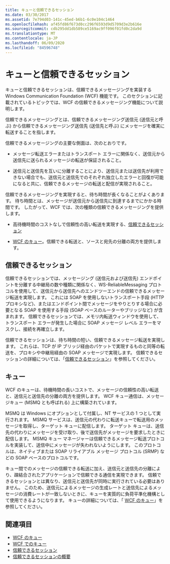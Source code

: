 ```yaml
---
title: キューと信頼できるセッション
ms.date: 03/30/2017
ms.assetid: 7e794d03-141c-45ed-b6b1-6c0e104c1464
ms.openlocfilehash: af45fd86f673d0cc296f6593d9d5709d3e2b616e
ms.sourcegitcommit: cdb295dd1db589ce5169ac9ff096f01fd0c2da9d
ms.translationtype: MT
ms.contentlocale: ja-JP
ms.lasthandoff: 06/09/2020
ms.locfileid: "84596748"
---
```

# <a name="queues-and-reliable-sessions"></a>キューと信頼できるセッション
キューと信頼できるセッションは、信頼できるメッセージングを実装する Windows Communication Foundation (WCF) 機能です。 このセクションに記載されているトピックでは、WCF の信頼できるメッセージング機能について説明します。  
  
 信頼できるメッセージングとは、信頼できるメッセージング送信元 (送信元と呼ぶ) から信頼できるメッセージング送信先 (送信先と呼ぶ) にメッセージを確実に転送することを指します。  
  
 信頼できるメッセージングの主要な側面は、次のとおりです。  
  
- メッセージ転送エラーまたはトランスポート エラーに関係なく、送信元から送信先に送られるメッセージの転送が保証されること。  
  
- 送信元と送信先を互いに分離することにより、送信元または送信先が利用できない場合でも、送信元と送信先でのそれぞれ独立したエラーと回復が可能になると共に、信頼できるメッセージの転送と配信が実現されること。  
  
 信頼できるメッセージングを実現すると、待ち時間が長くなることがよくあります。 待ち時間とは、メッセージが送信元から送信先に到達するまでにかかる時間です。 したがって、WCF では、次の種類の信頼できるメッセージングを提供します。  
  
- 高待機時間のコストなしで信頼性の高い転送を実現する、[信頼できるセッション](reliable-sessions.md)  
  
- [WCF のキュー](queues-in-wcf.md)。信頼できる転送と、ソースと宛先の分離の両方を提供します。  
  
## <a name="reliable-sessions"></a>信頼できるセッション  
 信頼できるセッションでは、メッセージング (送信元および送信先) エンドポイントを分離する中継局の数や種類に関係なく、WS-ReliableMessaging プロトコルを使用して、送信元から送信先へのエンドツーエンドの信頼できるメッセージ転送を実現します。 これには SOAP を使用しないトランスポート手段 (HTTP プロキシなど)、またはエンドポイント間でメッセージをやりとりする場合に必要となる SOAP を使用する手段 (SOAP ベースのルーターやブリッジなど) が含まれます。 信頼できるセッションでは、メモリ内転送ウィンドウを使用して、トランスポート エラーが発生した場合に SOAP メッセージ レベル エラーをマスクし、接続を再確立します。  
  
 信頼できるセッションは、待ち時間の短い、信頼できるメッセージ転送を実現します。 これらは、TCP が IP ブリッジ経由のパケットで実現するものと同等の転送を、プロキシや中継局経由の SOAP メッセージで実現します。 信頼できるセッションの詳細については、「[信頼できるセッション](reliable-sessions.md)」を参照してください。  
  
## <a name="queues"></a>キュー  
 WCF のキューは、待機時間の長いコストで、メッセージの信頼性の高い転送と、送信元と送信先の分離の両方を提供します。 WCF キュー通信は、メッセージキュー (MSMQ とも呼ばれる) 上に構築されています。  
  
 MSMQ は Windows にオプションとして付属し、NT サービスの 1 つとして実行されます。 MSMQ サービスは、送信元の代わりに転送キューで転送用のメッセージを取得し、ターゲット キューに配信します。 ターゲット キューは、送信先の代わりにメッセージを受け取り、後で送信先がメッセージを要求したときに配信します。 MSMQ キュー マネージャーは信頼できるメッセージ転送プロトコルを実装して、送信中にメッセージが失われないようにします。 このプロトコルは、ネイティブまたは SOAP リライアブル メッセージ プロトコル (SRMP) などの SOAP ベースのプロトコルです。  
  
 キュー間でのメッセージの信頼できる転送に加え、送信元と送信先の分離により、疎結合されたアプリケーションで信頼できる通信を実現できます。 信頼できるセッションとは異なり、送信元と送信先が同時に実行されている必要はありません。 このため、送信元によるメッセージの生成レートと送信先によるメッセージの消費レートが一致しないときに、キューを実質的に負荷平準化機構として使用できるようになります。 キューの詳細については、「 [WCF のキュー](queues-in-wcf.md)」を参照してください。  
  
## <a name="see-also"></a>関連項目

- [WCF のキュー](queues-in-wcf.md)
- [WCF でのキュー](queuing-in-wcf.md)
- [信頼できるセッション](reliable-sessions.md)
- [信頼できるセッションの概要](reliable-sessions-overview.md)
